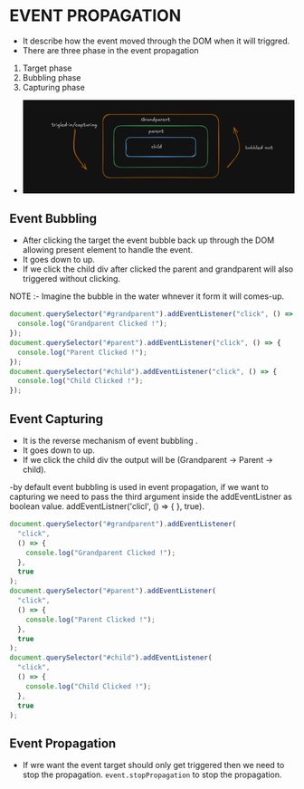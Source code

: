 # EVENT PROPAGATION

- It describe how the event moved through the DOM when it will triggred.
- There are three phase in the event propagation

1. Target phase
2. Bubbling phase
3. Capturing phase

- ![PROPAGATION](./Images/image.png)

## Event Bubbling

- After clicking the target the event bubble back up through the DOM allowing present element to handle the event.
- It goes down to up.
- If we click the child div after clicked the parent and grandparent will also triggered without clicking.

NOTE :- Imagine the bubble in the water whnever it form it will comes-up.

```javascript
document.querySelector("#grandparent").addEventListener("click", () => {
  console.log("Grandparent Clicked !");
});
document.querySelector("#parent").addEventListener("click", () => {
  console.log("Parent Clicked !");
});
document.querySelector("#child").addEventListener("click", () => {
  console.log("Child Clicked !");
});
```

## Event Capturing

- It is the reverse mechanism of event bubbling .
- It goes down to up.
- If we click the child div the output will be (Grandparent -> Parent -> child).

-by default event bubbling is used in event propagation, if we want to capturing we need to pass the third argument inside the addEventListner as boolean value.
addEventListner('clicl', () => { }, true).

```javascript
document.querySelector("#grandparent").addEventListener(
  "click",
  () => {
    console.log("Grandparent Clicked !");
  },
  true
);
document.querySelector("#parent").addEventListener(
  "click",
  () => {
    console.log("Parent Clicked !");
  },
  true
);
document.querySelector("#child").addEventListener(
  "click",
  () => {
    console.log("Child Clicked !");
  },
  true
);
```

## Event Propagation

- If wre want the event target should only get triggered then we need to stop the propagation. `event.stopPropagation` to stop the propagation.
